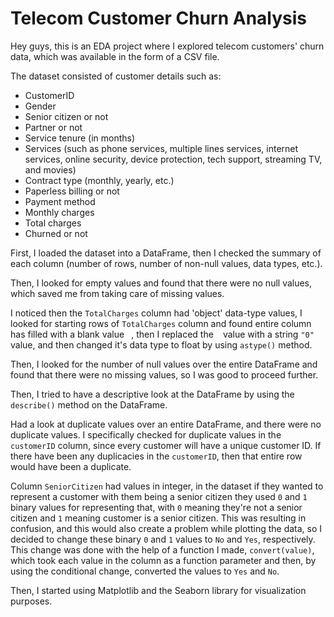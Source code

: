 # Telecom Customer Churn Analysis
Hey guys, this is an EDA project where I explored telecom customers' churn data, which was available in the form of a CSV file.<br>

The dataset consisted of customer details such as:
- CustomerID
- Gender
- Senior citizen or not
- Partner or not
- Service tenure (in months)
- Services (such as phone services, multiple lines services, internet services, online security, device protection, tech support, streaming TV, and movies)
- Contract type (monthly, yearly, etc.)
- Paperless billing or not
- Payment method
- Monthly charges
- Total charges
- Churned or not

First, I loaded the dataset into a DataFrame, then I checked the summary of each column (number of rows, number of non-null values, data types, etc.).<br>

Then, I looked for empty values and found that there were no null values, which saved me from taking care of missing values.<br>

I noticed then the `TotalCharges` column had 'object' data-type values, I looked for starting rows of `TotalCharges` column and found entire column has filled with a blank value ` `, then I replaced the ` ` value with a string `"0"` value, and then changed it's data type to float by using `astype()` method.<br>

Then, I looked for the number of null values over the entire DataFrame and found that there were no missing values, so I was good to proceed further.<br>

Then, I tried to have a descriptive look at the DataFrame by using the `describe()` method on the DataFrame.<br>

Had a look at duplicate values over an entire DataFrame, and there were no duplicate values. I specifically checked for duplicate values in the `customerID` column, since every customer will have a unique customer ID. If there have been any duplicacies in the `customerID`, then that entire row would have been a duplicate.<br>

Column `SeniorCitizen` had values in integer, in the dataset if they wanted to represent a customer with them being a senior citizen they used `0` and `1` binary values for representing that, with `0` meaning they're not a senior citizen and `1` meaning customer is a senior citizen. This was resulting in confusion, and this would also create a problem while plotting the data, so I decided to change these binary `0` and `1` values to `No` and `Yes`, respectively. This change was done with the help of a function I made, `convert(value)`, which took each value in the column as a function parameter and then, by using the conditional change, converted the values to `Yes` and `No`.<br>

Then, I started using Matplotlib and the Seaborn library for visualization purposes.
